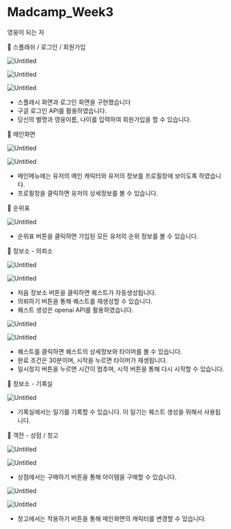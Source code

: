 # Madcamp_Week3
영웅이 되는 자
<aside>
📎 스플래쉬 / 로그인 / 회원가입

</aside>

![Untitled](https://prod-files-secure.s3.us-west-2.amazonaws.com/f6cb388f-3934-47d6-9928-26d2e10eb0fc/02f02f9f-d3f6-4478-bb73-04c457f1157f/Untitled.png)

![Untitled](https://prod-files-secure.s3.us-west-2.amazonaws.com/f6cb388f-3934-47d6-9928-26d2e10eb0fc/f837852e-2316-4e5a-a9cb-1afc4d768c21/Untitled.png)

![Untitled](https://prod-files-secure.s3.us-west-2.amazonaws.com/f6cb388f-3934-47d6-9928-26d2e10eb0fc/b0c4e5ff-0e91-4152-a8e3-6fe5080fd3b2/Untitled.png)

- 스플래시 화면과 로그인 화면을 구현했습니다
- 구글 로그인 API를 활용하였습니다.
- 당신의 별명과 영웅이름, 나이를 입력하여 회원가입을 할 수 있습니다.

<aside>
📎 메인화면

</aside>

![Untitled](https://prod-files-secure.s3.us-west-2.amazonaws.com/f6cb388f-3934-47d6-9928-26d2e10eb0fc/9d356c44-f413-4e81-878c-f5bfceda1632/Untitled.png)

![Untitled](https://prod-files-secure.s3.us-west-2.amazonaws.com/f6cb388f-3934-47d6-9928-26d2e10eb0fc/4f90572c-64f6-4c4e-870b-4ac34ffdd00f/Untitled.png)

- 메인메뉴에는 유저의 메인 캐릭터와 유저의 정보를 프로필창에 보이도록 하였습니다.
- 프로필창을 클릭하면 유저의 상세정보를 볼 수 있습니다.

<aside>
📎 순위표

</aside>

![Untitled](https://prod-files-secure.s3.us-west-2.amazonaws.com/f6cb388f-3934-47d6-9928-26d2e10eb0fc/7871bde4-32bf-470a-baee-219affa7fe85/Untitled.png)

- 순위표 버튼을 클릭하면 가입된 모든 유저의 순위 정보를 볼 수 있습니다.

<aside>
📎 정보소 - 의뢰소

</aside>

![Untitled](https://prod-files-secure.s3.us-west-2.amazonaws.com/f6cb388f-3934-47d6-9928-26d2e10eb0fc/b4160fef-6bf4-4274-b0f3-36796e42d9b6/Untitled.png)

![Untitled](https://prod-files-secure.s3.us-west-2.amazonaws.com/f6cb388f-3934-47d6-9928-26d2e10eb0fc/e90760f7-540b-4060-bf8a-cfea0ffd8551/Untitled.png)

- 처음 정보소 버튼을 클릭하면 퀘스트가 자동생성됩니다.
- 의뢰하기 버튼을 통해 퀘스트를 재생성할 수 있습니다.
- 퀘스트 생성은 openai API를 활용하였습니다.

![Untitled](https://prod-files-secure.s3.us-west-2.amazonaws.com/f6cb388f-3934-47d6-9928-26d2e10eb0fc/c7eeca4b-274c-42c2-8c9f-65ba6fd0b7be/Untitled.png)

![Untitled](https://prod-files-secure.s3.us-west-2.amazonaws.com/f6cb388f-3934-47d6-9928-26d2e10eb0fc/61e74858-0785-42ad-9106-c1f2204ce3f2/Untitled.png)

- 퀘스트를 클릭하면 퀘스트의 상세정보와 타이머를 볼 수 있습니다.
- 완료 조건은 30분이며, 시작을 누르면 타이머가 재생됩니다.
- 일시정지 버튼을 누르면 시간이 멈추며, 시작 버튼을 통해 다시 시작할 수 있습니다.

<aside>
📎 정보소 - 기록실

</aside>

![Untitled](https://prod-files-secure.s3.us-west-2.amazonaws.com/f6cb388f-3934-47d6-9928-26d2e10eb0fc/0091527d-5f8a-4c2b-99ed-210d79def55b/Untitled.png)

- 기록실에서는 일기를 기록할 수 있습니다. 이 일기는 퀘스트 생성을 위해서 사용됩니다.

<aside>
📎 객잔 - 상점 / 창고

</aside>

![Untitled](https://prod-files-secure.s3.us-west-2.amazonaws.com/f6cb388f-3934-47d6-9928-26d2e10eb0fc/b6dc446e-61d5-48e7-8451-aea9aa9f6328/Untitled.png)

![Untitled](https://prod-files-secure.s3.us-west-2.amazonaws.com/f6cb388f-3934-47d6-9928-26d2e10eb0fc/7cbf4414-436d-4031-8219-38a58d67c9ef/Untitled.png)

- 상점에서는 구매하기 버튼을 통해 아이템을 구매할 수 있습니다.

![Untitled](https://prod-files-secure.s3.us-west-2.amazonaws.com/f6cb388f-3934-47d6-9928-26d2e10eb0fc/f27711af-5ee2-403d-a895-1cfe398ad5b1/Untitled.png)

![Untitled](https://prod-files-secure.s3.us-west-2.amazonaws.com/f6cb388f-3934-47d6-9928-26d2e10eb0fc/7893531a-5c97-4c60-a5f1-19658556ea02/Untitled.png)

- 창고에서는 착용하기 버튼을 통해 메인화면의 캐릭터를 변경할 수 있습니다.
